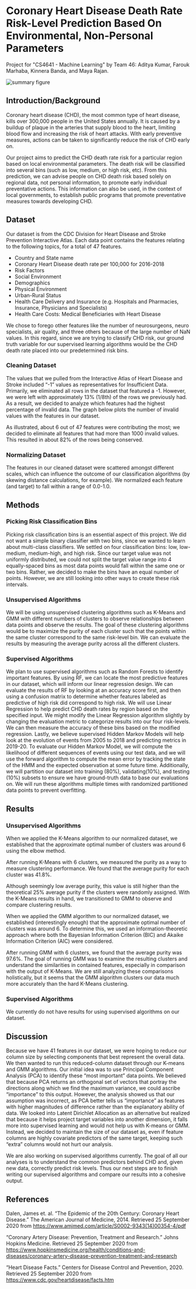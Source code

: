 # Coronary Heart Disease Death Rate Risk-Level Prediction Based On Environmental, Non-Personal Parameters

Project for "CS4641 - Machine Learning" by Team 46: Aditya Kumar, Farouk Marhaba, Kinnera Banda, and Maya Rajan.

![summary figure](./images/banner.jpg)

## Introduction/Background
Coronary heart disease (CHD), the most common type of heart disease, kills over 300,000 people in the United States annually. It is caused by a buildup of plaque in the arteries that supply blood to the heart, limiting blood flow and increasing the risk of heart attacks. With early preventive measures, actions can be taken to significantly reduce the risk of CHD early on. 

Our project aims to predict the CHD death rate risk for a particular region based on local environmental parameters. The death risk will be classified into several bins (such as low, medium, or high risk, etc). From this prediction, we can advise people on CHD death risk based solely on regional data, not personal information, to promote early individual preventative actions. This information can also be used, in the context of local governments, to establish public programs that promote preventative measures towards developing CHD.


## Dataset
Our dataset is from the CDC Division for Heart Disease and Stroke Prevention Interactive Atlas. Each data point contains the features relating to the following topics, for a total of 47 features.

 - Country and State name
 - Coronary Heart Disease death rate per 100,000 for 2016-2018
 - Risk Factors
 - Social Environment
 - Demographics
 - Physical Environment
 - Urban-Rural Status
 - Health Care Delivery and Insurance (e.g. Hospitals and Pharmacies, Insurance, Physicians and Specialists)
 - Health Care Costs: Medical Beneficiaries with Heart Disease

We chose to forego other features like the number of neurosurgeons, neuro specialists, air quality, and three others because of the large number of NaN values. In this regard, since we are trying to classify CHD risk, our ground truth variable for our supervised learning algorithms would be the CHD death rate placed into our predetermined risk bins.

### Cleaning Dataset
The values that we pulled from the Interactive Atlas of Heart Disease and Stroke included “-1” values as representatives for Insufficient Data. Primarily, we eliminated all rows in the dataset that featured a -1. However, we were left with approximately 13% (1/8th) of the rows we previously had. As a result, we decided to analyze which features had the highest percentage of invalid data. The graph below plots the number of invalid values with the features in our dataset.


As illustrated, about 6 out of 47 features were contributing the most; we decided to eliminate all features that had more than 1000 invalid values. This resulted in about 82% of the rows being conserved.

### Normalizing Dataset
The features in our cleaned dataset were scattered amongst different scales, which can influence the outcome of our classification algorithms (by skewing distance calculations, for example). We normalized each feature (and target) to fall within a range of 0.0-1.0.


## Methods

### Picking Risk Classification Bins
Picking risk classification bins is an essential aspect of this project. We did not want a simple binary classifier with two bins, since we wanted to learn about multi-class classifiers. We settled on four classification bins: low, low-medium, medium-high, and high risk. Since our target value was not uniformly distributed, we could not split the target value range into 4 equally-spaced bins as most data points would fall within the same one or two bins. Rather, we decided to make the bins have an equal number of points. However, we are still looking into other ways to create these risk intervals.

### Unsupervised Algorithms
We will be using unsupervised clustering algorithms such as K-Means and GMM with different numbers of clusters to observe relationships between data points and observe the results. The goal of these clustering algorithms would be to maximize the purity of each cluster such that the points within the same cluster correspond to the same risk-level bin. We can evaluate the results by measuring the average purity across all the different clusters.

### Supervised Algorithms
We plan to use supervised algorithms such as Random Forests to identify important features. By using RF, we can locate the most predictive features in our dataset, which will inform our linear regression design. We can evaluate the results of RF by looking at an accuracy score first, and then using a confusion matrix to determine whether features labeled as predictive of high risk did correspond to high risk. We will use Linear Regression to help predict CHD death rates by region based on the specified input. We might modify the Linear Regression algorithm slightly by changing the evaluation metric to categorize results into our four risk-levels. We can then measure the accuracy of these bins based on the modified regression. Lastly, we believe supervised Hidden Markov Models will help look at the evolution of events from 2005 to 2018 and predicting metrics in 2019-20. To evaluate our Hidden Markov Model, we will compute the likelihood of different sequences of events using our test data, and we will use the forward algorithm to compute the mean error by tracking the state of the HMM and the expected observation at some future time. Additionally, we will partition our dataset into training (80%), validating(10%), and testing (10%) subsets to ensure we have ground-truth data to base our evaluations on. We will run these algorithms multiple times with randomized partitioned data points to prevent overfitting.

## Results

### Unsupervised Algorithms
When we applied the K-Means algorithm to our normalized dataset, we established that the approximate optimal number of clusters was around 6 using the elbow method.

After running K-Means with 6 clusters, we measured the purity as a way to measure clustering performance. We found that the average purity for each cluster was 41.8%.

Although seemingly low average purity, this value is still higher than the theoretical 25% average purity if the clusters were randomly assigned. With the K-Means results in hand, we transitioned to GMM to observe and compare clustering results.

When we applied the GMM algorithm to our normalized dataset, we established (interestingly enough) that the approximate optimal number of clusters was around 6. To determine this, we used an information-theoretic approach where both the Bayesian Information Criterion (BIC) and Akaike Information Criterion (AIC) were considered.

After running GMM with 6 clusters, we found that the average purity was 97.6%. The goal of running GMM was to examine the resulting clusters and understand the similarities in contained features, especially in comparison with the output of K-Means. We are still analyzing these comparisons holistically, but it seems that the GMM algorithm clusters our data much more accurately than the hard K-Means clustering.

### Supervised Algorithms
We currently do not have results for using supervised algorithms on our dataset.

## Discussion
Because we have 41 features in our dataset, we were hoping to reduce our column size by selecting components that best represent the overall data. We then wanted to run this reduced-column dataset through our K-means and GMM algorithms. Our initial idea was to use Principal Component Analysis (PCA) to identify these “most important” data points. We believed that because PCA returns an orthogonal set of vectors that portray the directions along which we find the maximum variance, we could ascribe “importance” to this output. However, the analysis showed us that our assumption was incorrect, as PCA better tells us “importance” as features with higher magnitudes of difference rather than the explanatory ability of data. We looked into Latent Dirichlet Allocation as an alternative but realized that because it helps project target variables into another dimension, it falls more into supervised learning and would not help us with K-means or GMM. Instead, we decided to maintain the size of our dataset as, even if feature columns are highly covariate predictors of the same target, keeping such “extra” columns would not hurt our analysis.

We are also working on supervised algorithms currently. The goal of all our analyses is to understand the common predictors behind CHD and, given new data, correctly predict risk levels. Thus our next steps are to finish writing our supervised algorithms and compare our results into a cohesive output.

## References
Dalen, James et. al. “The Epidemic of the 20th Century: Coronary Heart Disease.” The American Journal of Medicine, 2014. Retrieved 25 September 2020 from https://www.amjmed.com/article/S0002-9343(14)00354-4/pdf

“Coronary Artery Disease: Prevention, Treatment and Research.” Johns Hopkins Medicine. Retrieved 25 September 2020 from https://www.hopkinsmedicine.org/health/conditions-and-diseases/coronary-artery-disease-prevention-treatment-and-research

“Heart Disease Facts.” Centers for Disease Control and Prevention, 2020. Retrieved 25 September 2020 from https://www.cdc.gov/heartdisease/facts.htm
